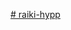 [# raiki-hypp](https://github.com/raiki0430/raiki-hypp/blob/main/%E5%88%9D%E5%BF%83%E8%80%85%E5%90%91%E3%81%91%E3%81%AE%E8%B3%87%E9%87%91%E7%AE%A1%E7%90%86%E6%96%B9%E6%B3%95.html)
